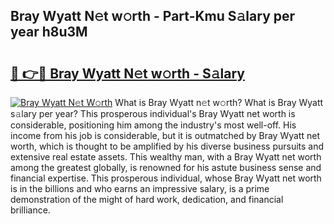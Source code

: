 ## Bray Wyatt N𝚎t w𝚘rth - Part-Kmu S𝚊lary per year h8u3M

# <h2><a href="http://gc55ty.nevu.top/?p=Bray+Wyatt">🔗 👉🔴 Bray Wyatt N𝚎t w𝚘rth - S𝚊lary</a></h2>

[![Bray Wyatt N𝚎t W𝚘rth](https://i.imgur.com/Oavwk0R.jpeg)](http://gc55ty.nevu.top/?p=Bray+Wyatt)
What is Bray Wyatt n𝚎t w𝚘rth? What is Bray Wyatt s𝚊lary per year?
This prosperous individual's Bray Wyatt net worth is considerable, positioning him among the industry's most well-off. His income from his job is considerable, but it is outmatched by Bray Wyatt net worth, which is thought to be amplified by his diverse business pursuits and extensive real estate assets. This wealthy man, with a Bray Wyatt net worth among the greatest globally, is renowned for his astute business sense and financial expertise. This prosperous individual, whose Bray Wyatt net worth is in the billions and who earns an impressive salary, is a prime demonstration of the might of hard work, dedication, and financial brilliance.
